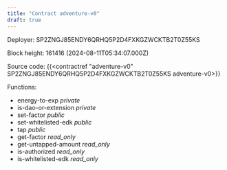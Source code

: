 ```yaml
---
title: "Contract adventure-v0"
draft: true
---
```

Deployer: SP2ZNGJ85ENDY6QRHQ5P2D4FXKGZWCKTB2T0Z55KS


 



Block height: 161416 (2024-08-11T05:34:07.000Z)

Source code: {{<contractref "adventure-v0" SP2ZNGJ85ENDY6QRHQ5P2D4FXKGZWCKTB2T0Z55KS adventure-v0>}}

Functions:

* energy-to-exp _private_
* is-dao-or-extension _private_
* set-factor _public_
* set-whitelisted-edk _public_
* tap _public_
* get-factor _read_only_
* get-untapped-amount _read_only_
* is-authorized _read_only_
* is-whitelisted-edk _read_only_
